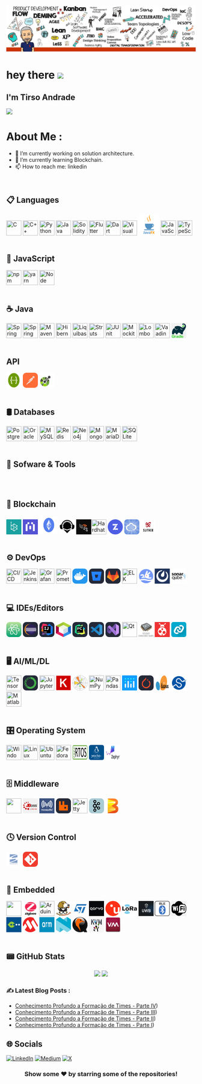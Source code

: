 ![image](https://github.com/gafawork/gafawork/blob/main/whitebox_gafawork.png)


<h1>
  hey there
  <img src="https://media.giphy.com/media/hvRJCLFzcasrR4ia7z/giphy.gif" width="30px"/>
</h1>

## I'm Tirso Andrade</h1>


![](https://komarev.com/ghpvc/?username=your-github-gafawork&style=for-the-badge)

# About Me :

- 🔭 I’m currently working on solution architecture.
- 🌱 I’m currently learning Blockchain.
- 📫 How to reach me: linkedin
<br>


## 📋 Languages
<img loading="lazy" src="https://user-images.githubusercontent.com/25181517/192106070-46255bcf-65e6-4c6b-a296-bf8d0d8fb2a7.png" width="40" height="40" title="C"/> <img loading="lazy" src="https://user-images.githubusercontent.com/25181517/192106073-90fffafe-3562-4ff9-a37e-c77a2da0ff58.png" width="40" height="40" title="C++"/> <img loading="lazy" src="https://user-images.githubusercontent.com/25181517/183423507-c056a6f9-1ba8-4312-a350-19bcbc5a8697.png" width="40" height="40" title="Python"/> <img loading="lazy" src="https://user-images.githubusercontent.com/25181517/117201156-9a724800-adec-11eb-9a9d-3cd0f67da4bc.png" width="40" height="40" title="Java"/> <img loading="lazy" src="https://cdn.jsdelivr.net/gh/devicons/devicon@latest/icons/solidity/solidity-original.svg" width="40" height="40" title="Solidity"/> <img loading="lazy" src="https://cdn.jsdelivr.net/gh/devicons/devicon@latest/icons/flutter/flutter-original.svg"  width="40" height="40" title="Flutter"/> <img loading="lazy" src="https://cdn.jsdelivr.net/gh/devicons/devicon@latest/icons/dart/dart-original-wordmark.svg"  width="40" height="40" title="Dart"/> <img loading="lazy" src="https://cdn.jsdelivr.net/gh/devicons/devicon@latest/icons/visualbasic/visualbasic-original.svg" width="40" height="40" title="Visual Basic"/> <img loading="lazy" src="https://github.com/gafawork/gafawork/blob/e2e236088c45aa35a094f4e2ffeee5a53e4138e4/img/javafx.png" width="56" height="56" title="JavaFX"/> <img loading="lazy" src="https://user-images.githubusercontent.com/25181517/117447155-6a868a00-af3d-11eb-9cfe-245df15c9f3f.png" width="40" height="40" title="JavaScript"/>  <img loading="lazy" src="https://user-images.githubusercontent.com/25181517/183890598-19a0ac2d-e88a-4005-a8df-1ee36782fde1.png" width="40" height="40" title="TypeScript"/> 
<br><br>



## 📜 JavaScript
 <img loading="lazy" src="https://user-images.githubusercontent.com/25181517/121401671-49102800-c959-11eb-9f6f-74d49a5e1774.png" width="40" height="40" title="
npm"/> <img loading="lazy" src="https://user-images.githubusercontent.com/25181517/183049794-a3dfaddd-22ee-4ffe-b0b4-549ccd4879f9.png" width="40" height="40" title="yarn"/> <img loading="lazy" src="https://user-images.githubusercontent.com/25181517/183568594-85e280a7-0d7e-4d1a-9028-c8c2209e073c.png" width="40" height="40" title="Node"/>
<br><br>

## ☕ Java
<img loading="lazy" src="https://user-images.githubusercontent.com/25181517/117201470-f6d56780-adec-11eb-8f7c-e70e376cfd07.png" width="40" height="40" title="Spring" /> <img loading="lazy" src="https://user-images.githubusercontent.com/25181517/183891303-41f257f8-6b3d-487c-aa56-c497b880d0fb.png" width="40" height="40" title="Spring Boot" /> <img loading="lazy" src="https://user-images.githubusercontent.com/25181517/117207242-07d5a700-adf4-11eb-975e-be04e62b984b.png" width="40" height="40" title="Maven" /> <img loading="lazy" src="https://user-images.githubusercontent.com/25181517/117207493-49665200-adf4-11eb-808e-a9c0fcc2a0a0.png" width="40" height="40" title="Hibernate" /> <img loading="lazy" src="https://user-images.githubusercontent.com/25181517/183891673-32824908-bc5d-44f8-8f72-f0415822404a.png" width="40" height="40" title="Liquibase" /> <img loading="lazy" src="https://user-images.githubusercontent.com/25181517/117446983-2e532980-af3d-11eb-823a-db81096fa435.png" width="40" height="40" title="Struts" /> <img loading="lazy" src="https://user-images.githubusercontent.com/25181517/117533873-484d4480-afef-11eb-9fad-67c8605e3592.png" width="40" height="40" title="JUnit" /> <img loading="lazy" src="https://user-images.githubusercontent.com/25181517/183892181-ad32b69e-3603-418c-b8e7-99e976c2a784.png" width="40" height="40" title="Mockito" /> <img loading="lazy" src="https://user-images.githubusercontent.com/25181517/190229463-87fa862f-ccf0-48da-8023-940d287df610.png" width="40" height="40" title="Lombok"/> <img loading="lazy" src="https://user-images.githubusercontent.com/25181517/121259141-047c8200-c8b0-11eb-9fdf-a9484c59f8d7.png" width="40" height="40" title="Vaadin"/> <img loading="lazy" src="https://github.com/gafawork/gafawork/blob/b09401285c736e40f6ead7cd5b56e29333b74676/img/gradle.png" width="40" height="40" title="Gradle"/> 
<br><br>

## API
<img loading="lazy" src="https://github.com/gafawork/gafawork/blob/6c3dab1f3dafa121e79f7790d03618717347f3fb/img/swagger-logo.png" width="40" height="40" title="Swagger"/> <img loading="lazy" src="https://github.com/gafawork/gafawork/blob/8dcde4f8b628cb0e35965e1598ff33b364f8b372/img/Postman.svg" width="40" height="40" title="Postman"/>
<img loading="lazy" src="https://github.com/gafawork/gafawork/blob/f17bf43f57aa883de8c29274b6512788bf608324/img/openapi-1.svg" width="40" height="40" title="Openapi"/>
<br><br>


## 🛢️ Databases
<img loading="lazy" src="https://user-images.githubusercontent.com/25181517/117208740-bfb78400-adf5-11eb-97bb-09072b6bedfc.png" width="40" height="40" title="PostgreSQL"/> <img loading="lazy" src="https://user-images.githubusercontent.com/25181517/117208736-bdedc080-adf5-11eb-912f-61c7d43705f6.png" width="40" height="40" title="Oracle"/> <img loading="lazy" src="https://user-images.githubusercontent.com/25181517/183896128-ec99105a-ec1a-4d85-b08b-1aa1620b2046.png" width="40" height="40" title="
MySQL"/> <img loading="lazy" src="https://user-images.githubusercontent.com/25181517/182884894-d3fa6ee0-f2b4-4960-9961-64740f533f2a.png" width="40" height="40" title="Redis"/> <img loading="lazy" src="https://user-images.githubusercontent.com/25181517/182884027-02cf00e4-6ac5-49a8-816d-3287a26bc5b4.png" width="40" height="40" title="Neo4j"/> <img loading="lazy" src="https://user-images.githubusercontent.com/25181517/182884177-d48a8579-2cd0-447a-b9a6-ffc7cb02560e.png" width="40" height="40" title="MongoDB"/> <img loading="lazy" src="https://github.com/marwin1991/profile-technology-icons/assets/136815194/3c698a4f-84e4-4849-a900-476b14311634" width="40" height="40" title="MariaDB"/> <img loading="lazy" src="https://github.com/marwin1991/profile-technology-icons/assets/136815194/82df4543-236b-4e45-9604-5434e3faab17" width="40" height="40" title="SQLite"/>
<br><br>


## 🧰 Sofware & Tools
<br><br>


## 🔗 Blockchain
<img loading="lazy" src="https://github.com/gafawork/gafawork/blob/425cb35c74b620155bb9bb78e885b5a889868f81/img/besu.jpg" width="40" height="40" title="Hyperledger Besu"/> <img loading="lazy" src="https://github.com/gafawork/gafawork/blob/0586b311b17cd9290721ea014edd04498a60d857/img/blockscout.jpg" width="40" height="40" title="Blockscout"/> <img loading="lazy" src="https://github.com/gafawork/gafawork/blob/2b88b2db8cbb45793f7a0517256f389587627778/img/ethereum3649.jpg" width="50" height="50" title="Ethereum"/>   <img loading="lazy" src="https://github.com/gafawork/gafawork/blob/cf58e1b418c3fbe7a32c9ae47cc0ff6c927a5311/img/remix.png" width="40" height="40" title="Remix"/> <img loading="lazy" src="https://github.com/gafawork/gafawork/blob/c93a97daf0deb8df596b8ff21197982d80725fe1/img/web3js.jpg" width="40" height="40" title="Web3js"/><img loading="lazy" src="https://cdn.jsdelivr.net/gh/devicons/devicon@latest/icons/hardhat/hardhat-original.svg" width="40" height="40" title="Hardhat"/> 
 <img loading="lazy" src="https://github.com/gafawork/gafawork/blob/8bde84b80d86f224331b66940e892dad2ef00ea1/img/openzepelin.png" width="40" height="40" title="Openzepelin"/>  <img loading="lazy" src="https://github.com/gafawork/gafawork/blob/d5bce903f0afe8712bfe67791bef9be045e6045e/img/ether.png" width="40" height="40" title="Ether.js"/>  <img loading="lazy" src="https://github.com/gafawork/gafawork/blob/d875d0446f700033daf19597fa8c534d81c8516d/img/slither.png" width="40" height="40" title="Slither"/>
<br><br>
          
## ⚙️ DevOps
<img loading="lazy" src="https://user-images.githubusercontent.com/25181517/183868728-b2e11072-00a5-47e2-8a4e-4ebbb2b8c554.png" width="40" height="40" title="CI/CD"/> <img loading="lazy" src="https://user-images.githubusercontent.com/25181517/179090274-733373ef-3b59-4f28-9ecb-244bea700932.png" width="40" height="40" title="Jenkins"/> <img loading="lazy" src="https://user-images.githubusercontent.com/25181517/182534075-4962068b-4407-46c2-ac67-ddcb86af30cc.png" width="40" height="40" title=" Grafana"/> <img loading="lazy" src="https://user-images.githubusercontent.com/25181517/182534182-c510199a-7a4d-4084-96e3-e3db2251bbce.png" width="40" height="40" title="Prometheus"/> <img loading="lazy" src="https://github.com/gafawork/gafawork/blob/d64b9a715f3a301d1c322725f651a6fbff8a3962/img/Docker.svg" width="40" height="40" title="Docker"/> <img loading="lazy" src="https://github.com/gafawork/gafawork/blob/a1ee186808dbae7d2ef57ade0c1dcf2d71b72688/img/BitBucket-Dark.svg" width="40" height="40" title="BitBucket"/> <img loading="lazy" src="https://github.com/gafawork/gafawork/blob/d813068ebc72259aba244e74de82c360c6ef1229/img/GitLab-Dark.svg" width="40" height="40" title="Gitlab"/> <img loading="lazy" src="https://user-images.githubusercontent.com/25181517/183569191-f32cdf03-673f-4ae3-809b-3a8b376bb8a2.png" width="40" height="40" title="ELK"/> <img loading="lazy" src="https://github.com/gafawork/gafawork/blob/cab9d446414b5f4efe4ce6c8eb88cfcba0452f42/img/devlake.png" width="40" height="40" title="DevLake"/> <img loading="lazy" src="https://github.com/gafawork/gafawork/blob/46c463847c5bb491eca94dc306dd8df6653ed811/img/Mattermost.jpg" width="40" height="40" title="Mattermost"/>  <img loading="lazy" src="https://github.com/gafawork/gafawork/blob/a06fee3db399e3d28d49087cd31bbc60708b64c1/img/sonarqube-logo.png" width="40" height="40" title="SonarQube"/>
<br><br>

## 💻 IDEs/Editors
<img loading="lazy" src="https://github.com/gafawork/gafawork/blob/6d4a4080012135a3eca81ac7a7b04ec8717a21d9/img/Atom.svg" width="40" height="40" title="Atom"/> <img loading="lazy" src="https://github.com/gafawork/gafawork/blob/6d4a4080012135a3eca81ac7a7b04ec8717a21d9/img/Eclipse-Dark.svg" width="40" height="40" title="Eclipse"/> <img loading="lazy" src="https://github.com/gafawork/gafawork/blob/6d4a4080012135a3eca81ac7a7b04ec8717a21d9/img/Idea-Dark.svg" width="40" height="40" title="IntelliJ"/> <img loading="lazy" src="https://github.com/gafawork/gafawork/blob/6d4a4080012135a3eca81ac7a7b04ec8717a21d9/img/netbeans.png" width="40" height="40" title="Netbeans"/> <img loading="lazy" src="https://github.com/gafawork/gafawork/blob/6d4a4080012135a3eca81ac7a7b04ec8717a21d9/img/PyCharm-Dark.svg" width="40" height="40" title="PyCharm"/> <img loading="lazy" src="https://github.com/gafawork/gafawork/blob/6d4a4080012135a3eca81ac7a7b04ec8717a21d9/img/VSCode-Dark.svg" width="40" height="40" title="VSCode"/> <img loading="lazy" src="https://github.com/gafawork/gafawork/blob/6d4a4080012135a3eca81ac7a7b04ec8717a21d9/img/VisualStudio-Dark.svg" width="40" height="40" title="Visual Studio"/> <img loading="lazy" src="https://github.com/marwin1991/profile-technology-icons/assets/136815194/11e7dfe7-c1f6-483c-9d92-276f1fa9363b" width="40" height="40" title="Qt"/>  <img loading="lazy" src="https://github.com/gafawork/gafawork/blob/df395388a4cb561058ec62959f709cb73f1c9adf/img/segger_studio.png" width="40" height="40" title="Segger Embedded Studio"/>  <img loading="lazy" src="https://github.com/gafawork/gafawork/blob/df395388a4cb561058ec62959f709cb73f1c9adf/img/atmel_studio.png" width="40" height="40" title="Atmel Studio"/>  <img loading="lazy" src="https://github.com/gafawork/gafawork/blob/2cd67012c4a6eb7e157e4b763b38a966d947555c/img/nRF_Connect.png" width="40" height="40" title="nRF Connect"/>
<br><br>


## 🖥️ AI/ML/DL
<img loading="lazy" src="https://user-images.githubusercontent.com/25181517/223639822-2a01e63a-a7f9-4a39-8930-61431541bc06.png" width="40" height="40" title="TensorFlow"/>  <img loading="lazy" src="https://github.com/gafawork/gafawork/blob/9104cac71b9ce7d836fc70f5387dca9a499841b4/img/Anaconda-Dark.svg" width="40" height="40" title="Anaconda"/> <img loading="lazy" src="https://user-images.githubusercontent.com/25181517/183914128-3fc88b4a-4ac1-40e6-9443-9a30182379b7.png" width="40" height="40" title="Jupyter Notebook"/> <img loading="lazy" src="https://github.com/gafawork/gafawork/blob/b44c3f2d2658b89affd0187174a6c1f3031fdf61/img/keras.png" width="40" height="40" title="Jupyter Notebook"/>  <img loading="lazy" src="https://github.com/gafawork/gafawork/blob/3860f2de1049f4a9967b3f5f4555d07904303353/img/matplotlib.png" width="40" height="40" title="Matplotlib"/> <img loading="lazy" src="https://github.com/marwin1991/profile-technology-icons/assets/76012086/4ec200c2-acdf-4c42-b419-cd49cba3d09f" width="40" height="40" title="NumPy"/> <img loading="lazy" src="https://github.com/marwin1991/profile-technology-icons/assets/76012086/24b02d77-2f28-43c7-b5d6-e15e3395851b" width="40" height="40" title="Pandas"/>  <img loading="lazy" src="https://github.com/gafawork/gafawork/blob/07e788a2a8db41eed60e7e4da4c7468e80bd126a/img/plotly.png" width="40" height="40" title="Plotly"/>  <img loading="lazy" src="https://github.com/gafawork/gafawork/blob/a0881fdbcda81dfccef0707c7bffdc922d897185/img/PyTorch-Dark.svg" width="40" height="40" title="PyTorch"/>  <img loading="lazy" src="https://github.com/gafawork/gafawork/blob/a273f6e8968d028328581b851aa95ce05ef9d474/img/scikit.png" width="40" height="40" title="scikit-learn"/>  <img loading="lazy" src="https://github.com/gafawork/gafawork/blob/a331b5adec3d79d1bcd3d2f075f8fb9164a13db7/img/scipy_logo300x300.png" width="40" height="40" title="scipy"/>     <img  loading="lazy" src="https://cdn.jsdelivr.net/gh/devicons/devicon@latest/icons/matlab/matlab-original.svg" width="40" height="40" title="Matlab"/>
<br><br>

## 🎛️ Operating System
 <img loading="lazy" src="https://user-images.githubusercontent.com/25181517/186884150-05e9ff6d-340e-4802-9533-2c3f02363ee3.png" width="40" height="40" title="Windows"/>  <img loading="lazy" src="https://github.com/marwin1991/profile-technology-icons/assets/76662862/2481dc48-be6b-4ebb-9e8c-3b957efe69fa" width="40" height="40" title="Linux"/>  <img loading="lazy" src="https://user-images.githubusercontent.com/25181517/186884153-99edc188-e4aa-4c84-91b0-e2df260ebc33.png" width="40" height="40" title="Ubuntu"/>
 <img loading="lazy" src="https://user-images.githubusercontent.com/25181517/186885787-4011a347-1f68-472c-bf8b-31ed1bb4f8ce.png" width="40" height="40" title="Fedora"/>  <img loading="lazy" src="https://github.com/gafawork/gafawork/blob/3713f707fff1d3a707a58fecff6774f6f8da1693/img/FreeRTOS.png" width="40" height="40" title="Free RTOS"/>  <img loading="lazy" src="https://github.com/gafawork/gafawork/blob/a1bbc44b35296420c1c5cd3d8b88044187d800bf/img/yocto.png" width="40" height="40" title="Yocto Project"/>  <img loading="lazy" src="https://github.com/gafawork/gafawork/blob/12e86c7578e9ecc82fab26cfc7aed2f93dc66857/img/zephyr.jfif" width="40" height="40" title="Zephyr"/>
 <br><br> 

## 🗄️ Middleware
<img  loading="lazy" src="https://cdn.jsdelivr.net/gh/devicons/devicon@latest/icons/tomcat/tomcat-original-wordmark.svg" width="40" height="40"/> <img loading="lazy" src="https://github.com/gafawork/gafawork/blob/4d0a8dc1188c103032d6de97eb261a90cbd21201/img/jboss.png" width="40" height="40" title="JBoss"/>  <img loading="lazy" src="https://github.com/gafawork/gafawork/blob/fc0dcf2f9c8fbe0c0e0e71535664d4ff790d10c6/img/mosquitto.png" width="40" height="40" title="Mosquitto"/>  <img loading="lazy" src="https://github.com/gafawork/gafawork/blob/e407be4813d22a009b938ee8edab8736995be184/img/RabbitMQ-Dark.svg" width="40" height="40" title="RabbitMQ"/>  <img loading="lazy" src="https://user-images.githubusercontent.com/25181517/183017080-bc1a1389-7286-4888-af7b-5aad88909995.png" width="40" height="40" title="Jetty"/>  <img loading="lazy" src="https://github.com/gafawork/gafawork/blob/744286c261813dfd5e519028dd70e726f74c6c71/img/kafka.svg" width="40" height="40" title="Kafka"/>  <img loading="lazy" src="https://github.com/gafawork/gafawork/blob/727575e97f51c4713de62c431da4105d679152cb/img/beam.jfif" width="40" height="40" title="Beam"/>
<br><br>

## 🕓 Version Control
<img loading="lazy" src="https://github.com/gafawork/gafawork/blob/78071f9c21b89b6c880994053bd2a7f252ad9e78/img/svn.png" width="40" height="40" title="SVN"/> <img loading="lazy" src="https://github.com/gafawork/gafawork/blob/78071f9c21b89b6c880994053bd2a7f252ad9e78/img/Git.svg" width="40" height="40" title="Git"/> 
<br><br>

## 🔌 Embedded
<img loading="lazy" src="https://cdn.jsdelivr.net/gh/devicons/devicon@latest/icons/raspberrypi/raspberrypi-original.svg" width="40" height="40" /> <img loading="lazy" src="https://github.com/gafawork/gafawork/blob/252546b62250f18040dd8a2d059c542af2498a5e/img/zigbee.png" width="40" height="40" title="Zigbee"/> <img loading="lazy" src="https://github.com/marwin1991/profile-technology-icons/assets/136815194/a57a85ba-e2dd-4036-85b6-7e1532391627" width="40" height="40" title="Arduino"/>  <img loading="lazy" src="https://github.com/gafawork/gafawork/blob/37ed539938ba23cb8a58a589173096d2563f5cda/img/beaglebone.png" width="40" height="40" title="Beaglebone"/>  <img loading="lazy" src="https://github.com/gafawork/gafawork/blob/e857f049a17a82c53e9bf322107cc687e6e8f3c7/img/st.svg" width="40" height="40" title="St"/>  <img loading="lazy" src="https://github.com/gafawork/gafawork/blob/0ff26df7cec26cc69ac190ee311e7897de510231/img/qorvo.png" width="40" height="40" title="Qorvo"/>  <img loading="lazy" src="https://github.com/gafawork/gafawork/blob/0ff26df7cec26cc69ac190ee311e7897de510231/img/ublox.png" width="40" height="40" title="U-Blox"/>  <img loading="lazy" src="https://github.com/gafawork/gafawork/blob/0ff26df7cec26cc69ac190ee311e7897de510231/img/LoRa.jpg" width="40" height="40" title="LoRa"/>  <img loading="lazy" src="https://github.com/gafawork/gafawork/blob/cb51fe33e462af513871cbbb00c7c2f4f9a48546/img/uwb.png" width="40" height="40" title="UWB"/>  <img loading="lazy" src="https://github.com/gafawork/gafawork/blob/cb51fe33e462af513871cbbb00c7c2f4f9a48546/img/BLE.svg" width="40" height="40" title="BLE"/>  <img loading="lazy" src="https://github.com/gafawork/gafawork/blob/cb51fe33e462af513871cbbb00c7c2f4f9a48546/img/wifi.png" width="40" height="40" title="WiFi"/>  <img loading="lazy" src="https://github.com/gafawork/gafawork/blob/9d2f62496417be1b0415be279375be7d7bdfdcd6/img/toradex.jpg" width="40" height="40" title="Toradex"/>  <img loading="lazy" src="https://github.com/gafawork/gafawork/blob/9d2f62496417be1b0415be279375be7d7bdfdcd6/img/microchip.png" width="40" height="40" title="Microchip"/>  <img loading="lazy" src="https://github.com/gafawork/gafawork/blob/a70cfdde35ff95e77f645a2d07c71c9047772cbb/img/arm.png" width="40" height="40" title="arm"/>  <img loading="lazy" src="https://github.com/gafawork/gafawork/blob/a70cfdde35ff95e77f645a2d07c71c9047772cbb/img/nordic.png" width="40" height="40" title="Nordic"/>  <img loading="lazy" src="https://github.com/gafawork/gafawork/blob/a70cfdde35ff95e77f645a2d07c71c9047772cbb/img/qemu.jfif" width="40" height="40" title="Qemu"/>  <img loading="lazy" src="https://github.com/gafawork/gafawork/blob/a70cfdde35ff95e77f645a2d07c71c9047772cbb/img/kvm.png" width="40" height="40" title="KVM"/>  <img loading="lazy" src="https://github.com/gafawork/gafawork/blob/a70cfdde35ff95e77f645a2d07c71c9047772cbb/img/virtmanager.jfif" width="40" height="40" title="Virt Manager"/>
<br><br>

## 📟 GitHub Stats
<p align="center">
	<img width="48%" src="https://github-readme-stats.vercel.app/api?username=gafawork&show_icons=true&theme=vue" />
	<img width="48%" src="https://github-readme-streak-stats.herokuapp.com/?user=gafawork&theme=vue" />
</p>

### ✍️ Latest Blog Posts :

- [Conhecimento Profundo a Formação de Times - Parte IV](https://medium.com/@tirso.andrade/uma-jornada-%C3%A1gil-a-forma%C3%A7%C3%A3o-de-times-parte-04-b646616ac1b0))
- [Conhecimento Profundo a Formação de Times - Parte III](https://medium.com/@tirso.andrade/uma-jornada-%C3%A1gil-a-topologia-de-time-parte-iii-81addac83086))
- [Conhecimento Profundo a Formação de Times - Parte II](https://medium.com/@tirso.andrade/uma-jornada-%C3%A1gil-a-topologia-de-time-parte-ii-52484071396d))
- [Conhecimento Profundo a Formação de Times - Parte I](https://medium.com/@tirso.andrade/uma-jornada-%C3%A1gil-a-topologia-de-times-parte-i-86779e8c1662))

    
## 🌐 Socials
[![LinkedIn](https://img.shields.io/badge/LinkedIn-0077B5?style=for-the-badge&logo=linkedin&logoColor=white)](https://www.linkedin.com/in/tirsoandrade/)
[![Medium](https://img.shields.io/badge/-Medium-%23000000?style=for-the-badge&logo=medium&logoColor=white)](https://medium.com/@tirso.andrade)
[![X](https://img.shields.io/badge/X-000?style=for-the-badge&logo=x)](https://x.com/gafawork)
          
<div align="center">

### Show some ❤️ by starring some of the repositories!

</div>
